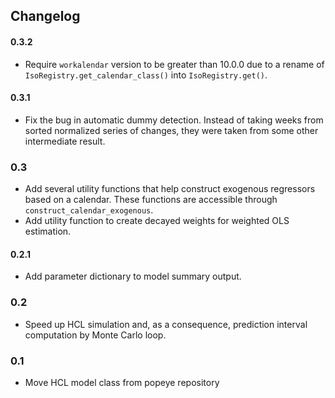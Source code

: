 ## Changelog

#### 0.3.2

- Require `workalendar` version to be greater than 10.0.0 due to a rename of `IsoRegistry.get_calendar_class()` into `IsoRegistry.get()`.
 
#### 0.3.1

- Fix the bug in automatic dummy detection. Instead of taking weeks from sorted normalized series of changes, they were taken from some other intermediate result. 

### 0.3

- Add several utility functions that help construct exogenous regressors based on a calendar. These functions are accessible through `construct_calendar_exogenous`. 
- Add utility function to create decayed weights for weighted OLS estimation.

#### 0.2.1

- Add parameter dictionary to model summary output.

### 0.2

- Speed up HCL simulation and, as a consequence, prediction interval computation by Monte Carlo loop.
 
### 0.1

- Move HCL model class from popeye repository